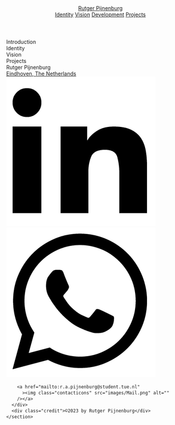 <!DOCTYPE html>
<html lang="en">
  <head>
    <meta charset="UTF-8" />
    <meta http-equiv="X-UA-Compatible" content="IE=edge" />
    <meta name="viewport" content="width=device-width, initial-scale=1.0" />
    <title>Rutger Pijnenburg</title>
    <link rel="stylesheet" type="text/css" href="/Styles/Header.css](https://github.com/RutgerPijnenburg/RutgerPijnenburg.github.io/blob/main/Styles/Header.css"/>
    <link rel="stylesheet" type="text/css" href="/Styles/general.css" />
    <link rel="stylesheet" type="text/css" href="/Styles/images.css" />
    <link rel="stylesheet" type="text/css" href="/Styles/Sections.css" />
    <link rel="stylesheet" type="text/css" href="/Styles/fonts.css" />
    <link rel="preconnect" href="https://fonts.googleapis.com" />
    <link rel="preconnect" href="https://fonts.gstatic.com" crossorigin />
    <link
      href="https://fonts.googleapis.com/css2?family=Roboto+Mono:wght@400;700&display=swap"
      rel="stylesheet"
    />
  </head>
  <body>
    <header class="header">
      <div>
        <a class="Logo" href="index.html">Rutger Pijnenburg</a>
      </div>
      <div class="headerspacer"></div>
      </div>
      <div class="Navigation">
        <a href="">Identity</a>
        <a href="">Vision</a>
        <a href="">Development</a>
        <a href="">Projects</a>
      </div>
    </header>
    <section class="Introduction">Introduction</section>
    <section class="Identity">Identity</section>
    <section class="Vision">Vision</section>
    <section class="Projects">Projects</section>
    <section class="Contact">
      <div class="contactname">Rutger Pijnenburg</div>
      <div class="Adress">
        <a target="_blank" href="https://www.google.com/maps/place/Eindhoven"
          >Eindhoven, The Netherlands</a
        >
      </div>
      <div class="additionalcontact">
        <a
          target="_blank"
          href="https://www.linkedin.com/in/rutger-pijnenburg-a9b1bb276/"
          ><img class="contacticons" src="images/LinkedIn.png" alt=""
        /></a>
        <a target="_blank" href="https://wa.me/3640800253">
          <img class="contacticons" src="images/Whatsapp.png" alt=""
        /></a>

        <a href="mailto:r.a.pijnenburg@student.tue.nl"
          ><img class="contacticons" src="images/Mail.png" alt=""
        /></a>
      </div>
      <div class="credit">©2023 by Rutger Pijnenburg</div>
    </section>
  </body>
</html>
